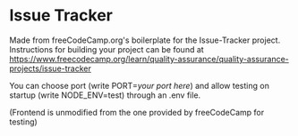 # Issue Tracker

Made from freeCodeCamp.org's boilerplate for the Issue-Tracker project. Instructions for building your project can be found at https://www.freecodecamp.org/learn/quality-assurance/quality-assurance-projects/issue-tracker

You can choose port (write PORT=*your port here*) and allow testing on startup (write NODE_ENV=test) through an .env file.

(Frontend is unmodified from the one provided by freeCodeCamp for testing)
